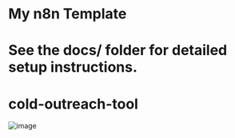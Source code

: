 
# My n8n Template

See the docs/ folder for detailed setup instructions.
=======
# cold-outreach-tool

![image](https://github.com/user-attachments/assets/e28c0d75-5872-4b45-8eb2-19023fabc4fb)


